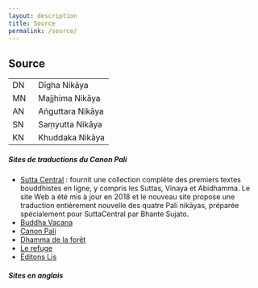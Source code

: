 ```yaml
---
layout: description
title: Source
permalink: /source/
---
```

## Source

<table class="tablecenter">
  <tbody>
    <tr>
      <td>DN</td>
      <td>&nbsp; Dīgha Nikāya</td>
    </tr>
    <tr>
      <td>MN</td>
      <td>&nbsp; Majjhima Nikāya</td>
    </tr>
    <tr>
      <td>AN</td>
      <td>&nbsp; Aṅguttara Nikāya</td>
    </tr>
    <tr>
      <td>SN</td>
      <td>&nbsp; Saṃyutta Nikāya</td>
    </tr>
    <tr>
      <td>KN</td>
      <td>&nbsp; Khuddaka Nikāya</td>
    </tr>
  </tbody>
</table>

##### Sites de traductions du Canon Pali

- [Sutta Central](https://suttacentral.net/pitaka/sutta) : fournit une collection complète des premiers textes bouddhistes en ligne, y compris les Suttas, Vinaya et Abidhamma. Le site Web a été mis à jour en 2018 et le nouveau site propose une traduction entièrement nouvelle des quatre Pali nikāyas, préparée spécialement pour SuttaCentral par Bhante Sujato.
- [Buddha Vacana](https://www.buddha-vacana.org/fr/index.html)
- [Canon Pali](http://www.canonpali.org/tipitaka/suttapitaka/suttapitaka.html)
- [Dhamma de la forêt](http://www.dhammadelaforet.org/list/list_sutta.html)
- [Le refuge](http://www.refugebouddhique.com/)
- [Éditons Lis](http://editions-lis.org/publications.html)

##### Sites en anglais


